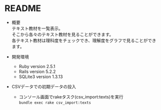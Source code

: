 # README
- 概要  
  テキスト教材を一覧表示。  
  そこから各々のテキスト教材を見ることができます。  
  各テキスト教材は理科度をチェックでき、理解度をグラフで見ることができます。

- 開発環境
  - Ruby version  2.5.1
  - Rails version  5.2.2
  - SQLite3 version 1.3.13

- CSVデータでの初期データの投入
  - コンソール画面でrakeタスク(csv_import:texts)を実行  
    ```bundle exec rake csv_import:texts```